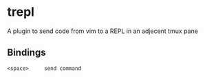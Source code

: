 # trepl

A plugin to send code from vim to a REPL in an adjecent tmux pane


## Bindings

```
<space> 	send command
```

